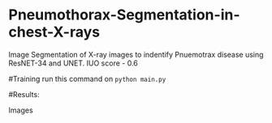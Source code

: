 # Pneumothorax-Segmentation-in-chest-X-rays

Image Segmentation of X-ray images to indentify Pnuemotrax  disease using ResNET-34 and UNET.
IUO score - 0.6

#Training 
run this command on `python main.py`

#Results:

Images

